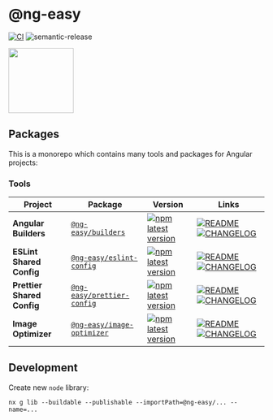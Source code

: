 # @ng-easy

[![CI](https://github.com/ng-easy/platform/actions/workflows/ci.yml/badge.svg)](https://github.com/ng-easy/platform/actions/workflows/ci.yml)
![semantic-release](https://img.shields.io/badge/%20%20%F0%9F%93%A6%F0%9F%9A%80-semantic--release-e10079.svg)

<img src="https://raw.githubusercontent.com/ng-easy/platform/master/assets/icon-512x512.png" width="128">

## Packages

This is a monorepo which contains many tools and packages for Angular projects:

### Tools

| Project                    | Package                                                                          | Version                                                                                                                                           | Links                                                                                                                                                                                               |
| -------------------------- | -------------------------------------------------------------------------------- | ------------------------------------------------------------------------------------------------------------------------------------------------- | --------------------------------------------------------------------------------------------------------------------------------------------------------------------------------------------------- |
| **Angular Builders**       | [`@ng-easy/builders`](https://npmjs.com/package/@ng-easy/builders)               | [![npm latest version](https://img.shields.io/npm/v/@ng-easy/builders/latest.svg)](https://www.npmjs.com/package/@ng-easy/builders)               | [![README](https://img.shields.io/badge/README--green.svg)](/libs/builders/README.md) [![CHANGELOG](https://img.shields.io/badge/CHANGELOG--orange.svg)](/libs/builders/CHANGELOG.md)               |
| **ESLint Shared Config**   | [`@ng-easy/eslint-config`](https://npmjs.com/package/@ng-easy/eslint-config)     | [![npm latest version](https://img.shields.io/npm/v/@ng-easy/eslint-config/latest.svg)](https://www.npmjs.com/package/@ng-easy/eslint-config)     | [![README](https://img.shields.io/badge/README--green.svg)](/libs/eslint-config/README.md) [![CHANGELOG](https://img.shields.io/badge/CHANGELOG--orange.svg)](/libs/eslint-config/CHANGELOG.md)     |
| **Prettier Shared Config** | [`@ng-easy/prettier-config`](https://npmjs.com/package/@ng-easy/prettier-config) | [![npm latest version](https://img.shields.io/npm/v/@ng-easy/prettier-config/latest.svg)](https://www.npmjs.com/package/@ng-easy/prettier-config) | [![README](https://img.shields.io/badge/README--green.svg)](/libs/prettier-config/README.md) [![CHANGELOG](https://img.shields.io/badge/CHANGELOG--orange.svg)](/libs/prettier-config/CHANGELOG.md) |
| **Image Optimizer**        | [`@ng-easy/image-optimizer`](https://npmjs.com/package/@ng-easy/image-optimizer) | [![npm latest version](https://img.shields.io/npm/v/@ng-easy/image-optimizer/latest.svg)](https://www.npmjs.com/package/@ng-easy/image-optimizer) | [![README](https://img.shields.io/badge/README--green.svg)](/libs/image-optimizer/README.md) [![CHANGELOG](https://img.shields.io/badge/CHANGELOG--orange.svg)](/libs/image-optimizer/CHANGELOG.md) |

## Development

Create new `node` library:

```shell
nx g lib --buildable --publishable --importPath=@ng-easy/... --name=...
```
